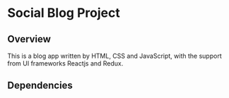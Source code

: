 # Social Blog Project

## Overview

This is a blog app written by HTML, CSS and JavaScript, with the support from UI frameworks Reactjs and Redux.

## Dependencies
